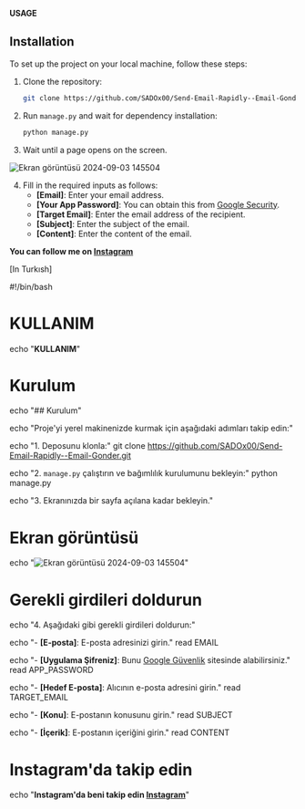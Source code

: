 **USAGE**


## Installation

To set up the project on your local machine, follow these steps:

1. Clone the repository:

   ```bash
   git clone https://github.com/SADOx00/Send-Email-Rapidly--Email-Gonder.git
2. Run `manage.py` and wait for dependency installation:
   ```bash
   python manage.py
3. Wait until a page opens on the screen.

![Ekran görüntüsü 2024-09-03 145504](https://github.com/user-attachments/assets/98063640-220d-443c-9c72-965ae35dce4c)


4. Fill in the required inputs as follows:
   - **[Email]**: Enter your email address.
   - **[Your App Password]**: You can obtain this from [Google Security](https://myaccount.google.com/apppasswords).
   - **[Target Email]**: Enter the email address of the recipient.
   - **[Subject]**: Enter the subject of the email.
   - **[Content]**: Enter the content of the email.

**You can follow me on [Instagram](https://www.instagram.com/sado_x.27/)**



[In Turkısh]

#!/bin/bash

# KULLANIM

echo "**KULLANIM**"

# Kurulum
echo "## Kurulum"

echo "Proje'yi yerel makinenizde kurmak için aşağıdaki adımları takip edin:"

echo "1. Deposunu klonla:"
git clone https://github.com/SADOx00/Send-Email-Rapidly--Email-Gonder.git

echo "2. `manage.py` çalıştırın ve bağımlılık kurulumunu bekleyin:"
python manage.py

echo "3. Ekranınızda bir sayfa açılana kadar bekleyin."

# Ekran görüntüsü
echo "![Ekran görüntüsü 2024-09-03 145504](https://github.com/user-attachments/assets/98063640-220d-443c-9c72-965ae35dce4c)"

# Gerekli girdileri doldurun
echo "4. Aşağıdaki gibi gerekli girdileri doldurun:"

echo "- **[E-posta]**: E-posta adresinizi girin."
read EMAIL

echo "- **[Uygulama Şifreniz]**: Bunu [Google Güvenlik](https://myaccount.google.com/apppasswords) sitesinde alabilirsiniz."
read APP_PASSWORD

echo "- **[Hedef E-posta]**: Alıcının e-posta adresini girin."
read TARGET_EMAIL

echo "- **[Konu]**: E-postanın konusunu girin."
read SUBJECT

echo "- **[İçerik]**: E-postanın içeriğini girin."
read CONTENT

# Instagram'da takip edin
echo "**Instagram'da beni takip edin [Instagram](https://www.instagram.com/sado_x.27/)**"






